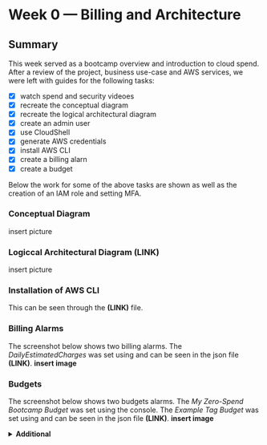 # Week 0 — Billing and Architecture

## Summary
This week served as a bootcamp overview and introduction to cloud spend. After a review of the project, business use-case and AWS services, we were left with guides for the following tasks: 
- [x] watch spend and security videoes
- [x] recreate the conceptual diagram
- [x] recreate the logical architectural diagram
- [x] create an admin user
- [x] use CloudShell
- [x] generate AWS credentials
- [x] install AWS CLI
- [x] create a billing alarn
- [x] create a budget

Below the work for some of the above tasks are shown as well as the creation of an IAM role and setting MFA.

### Conceptual Diagram
insert picture

### Logiccal Architectural Diagram (LINK)
insert picture

### Installation of AWS CLI
This can be seen through the **(LINK)** file.

### Billing Alarms
The screenshot below shows two billing alarms. The *DailyEstimatedCharges* was set using and can be seen in the json file **(LINK)**.
**insert image**

### Budgets
The screenshot below shows two budgets alarms. The *My Zero-Spend Bootcamp Budget* was set using the console. The *Example Tag Budget* was set using and can be seen in the json file **(LINK)**.
**insert image**

<details>
  
  <strong> <summary>Additional</summary> </strong>
  
  ### IAM Role and MFA
  In addition to the above I set an IAM role with
 
</details>
